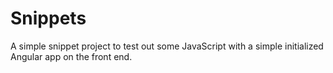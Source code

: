 # Snippets
A simple snippet project to test out some JavaScript with a simple initialized Angular app on the front end.
